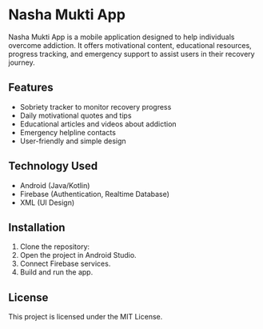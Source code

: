 # Nasha Mukti App

Nasha Mukti App is a mobile application designed to help individuals overcome addiction. It offers motivational content, educational resources, progress tracking, and emergency support to assist users in their recovery journey.

## Features

- Sobriety tracker to monitor recovery progress
- Daily motivational quotes and tips
- Educational articles and videos about addiction
- Emergency helpline contacts
- User-friendly and simple design

## Technology Used

- Android (Java/Kotlin)
- Firebase (Authentication, Realtime Database)
- XML (UI Design)

## Installation

1. Clone the repository:
2. Open the project in Android Studio.
3. Connect Firebase services.
4. Build and run the app.

## License

This project is licensed under the MIT License.
